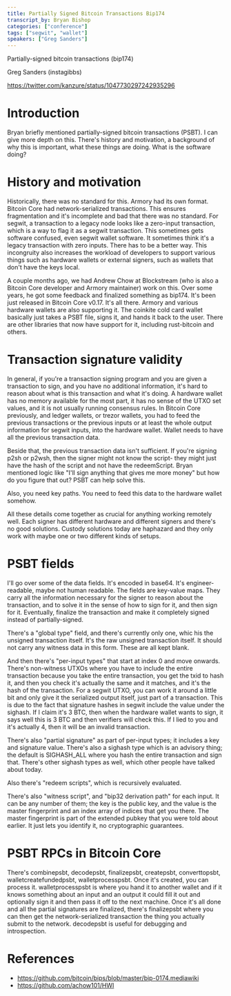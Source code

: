 ```yaml
---
title: Partially Signed Bitcoin Transactions Bip174
transcript_by: Bryan Bishop
categories: ["conference"]
tags: ["segwit", "wallet"]
speakers: ["Greg Sanders"]
---
```


Partially-signed bitcoin transactions (bip174)

Greg Sanders (instagibbs)

<https://twitter.com/kanzure/status/1047730297242935296>

# Introduction

Bryan briefly mentioned partially-signed bitcoin transactions (PSBT). I can give more depth on this. There's history and motivation, a background of why this is important, what these things are doing. What is the software doing?

# History and motivation

Historically, there was no standard for this. Armory had its own format. Bitcoin Core had network-serialized transactions. This ensures fragmentation and it's incomplete and bad that there was no standard. For segwit, a transaction to a legacy node looks like a zero-input transaction, which is a way to flag it as a segwit transaction. This sometimes gets software confused, even segwit wallet software. It sometimes think it's a legacy transaction with zero inputs. There has to be a better way. This incongruity also increases the workload of developers to support various things such as hardware wallets or external signers, such as wallets that don't have the keys local.

A couple months ago, we had Andrew Chow at Blockstream (who is also a Bitcoin Core developer and Armory maintainer) work on this. Over some years, he got some feedback and finalized something as bip174. It's been just released in Bitcoin Core v0.17. It's all there. Armory and various hardware wallets are also supporting it. The coinkite cold card wallet basically just takes a PSBT file, signs it, and hands it back to the user. There are other libraries that now have support for it, including rust-bitcoin and others.

# Transaction signature validity

In general, if you're a transaction signing program and you are given a transaction to sign, and you have no additional information, it's hard to reason about what is this transaction and what it's doing. A hardware wallet has no memory available for the most part, it has no sense of the UTXO set values, and it is not usually running consensus rules. In Bitcoin Core previously, and ledger wallets, or trezor wallets, you had to feed the previous transactions or the previous inputs or at least the whole output information for segwit inputs, into the hardware wallet. Wallet needs to have all the previous transaction data.

Beside that, the previous transaction data isn't sufficient. If you're signing p2sh or p2wsh, then the signer might not know the script- they might just have the hash of the script and not have the redeemScript. Bryan mentioned logic like "I'll sign anything that gives me more money" but how do you figure that out? PSBT can help solve this.

Also, you need key paths. You need to feed this data to the hardware wallet somehow.

All these details come together as crucial for anything working remotely well. Each signer has different hardware and different signers and there's no good solutions. Custody solutions today are haphazard and they only work with maybe one or two different kinds of setups.

# PSBT fields

I'll go over some of the data fields. It's encoded in base64. It's engineer-readable, maybe not human readable. The fields are key-value maps. They carry all the information necessary for the signer to reason about the transaction, and to solve it in the sense of how to sign for it, and then sign for it. Eventually, finalize the transaction and make it completely signed instead of partially-signed.

There's a "global type" field, and there's currently only one, whic his the unsigned transaction itself. It's the raw unsigned transaction itself. It should not carry any witness data in this form. These are all kept blank.

And then there's "per-input types" that start at index 0 and move onwards. There's non-witness UTXOs where you have to include the entire transaction because you take the entire transaction, you get the txid to hash it, and then you check it's actually the same and it matches, and it's the hash of the transaction. For a segwit UTXO, you can work it around a little bit and only give it the serialized output itself, just part of a transaction. This is due to the fact that signature hashes in segwit include the value under the sighash. If I claim it's 3 BTC, then when the hardware wallet wants to sign, it says well this is 3 BTC and then verifiers will check this. If I lied to you and it's actually 4, then it will be an invalid transaction.

There's also "partial signature" as part of per-input types; it includes a key and signature value. There's also a sighash type which is an advisory thing; the default is SIGHASH_ALL where you hash the entire transaction and sign that. There's other sighash types as well, which other people have talked about today.

Also there's "redeem scripts", which is recursively evaluated.

There's also "witness script", and "bip32 derivation path" for each input. It can be any number of them; the key is the public key, and the value is the master fingerprint and an index array of indices that get you there. The master fingerprint is part of the extended pubkey that you were told about earlier. It just lets you identify it, no cryptographic guarantees.

# PSBT RPCs in Bitcoin Core

There's combinepsbt, decodepsbt, finalizepsbt, createpsbt, converttopsbt, walletcreatefundedpsbt, walletprocesspsbt. Once it's created, you can process it. walletprocesspsbt is where you hand it to another wallet and if it knows something about an input and an output it could fill it out and optionally sign it and then pass it off to the next machine. Once it's all done and all the partial signatures are finalized, there's finalizepsbt where you can then get the network-serialized transaction the thing you actually submit to the network. decodepsbt is useful for debugging and introspection.

# References

- <https://github.com/bitcoin/bips/blob/master/bip-0174.mediawiki>
- <https://github.com/achow101/HWI>
